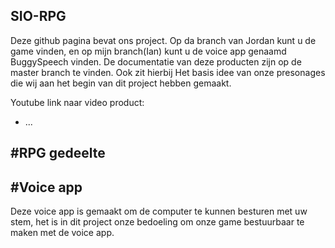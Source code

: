 ## SIO-RPG
Deze github pagina bevat ons project. Op da branch van Jordan kunt u de game vinden, en op mijn branch(Ian) kunt u de voice app genaamd BuggySpeech vinden. De documentatie van deze producten zijn op de master branch te vinden. Ook zit hierbij Het basis idee van onze presonages die wij aan het begin van dit project hebben gemaakt.

Youtube link naar video product:
* ...

#RPG gedeelte
---

#Voice app
---
Deze voice app is gemaakt om de computer te kunnen besturen met uw stem, het is in dit project onze bedoeling om onze game bestuurbaar te maken met de voice app.
